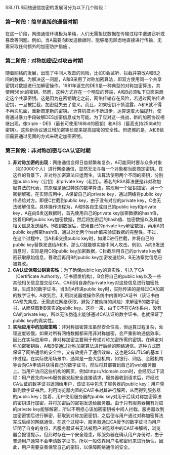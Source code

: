 SSL/TLS网络通信加密的发展可分为以下几个阶段：
### 第一阶段：简单直接的通信时期
在这一阶段，网络通信环境极为单纯，人们无需担忧数据在传输过程中遭遇窃听或篡改等问题。例如，当A需要向B发送数据时，能够毫无顾虑地直接进行传输，无需采取任何额外的加密防护措施 。

### 第二阶段：对称加密应对攻击时期
随着网络的发展，出现了中间人攻击的风险，比如C会监听、拦截并篡改A和B之间的数据。为解决这一问题，A和B采用了对称加密算法，即双方使用同一个共享密钥对数据进行加解密操作。1981年诞生的DES是一种典型的对称加密算法，其使用56bit的密钥。然而，这种方式存在一个明显的弊端，A和B必须私下见面来商定这个共享密钥。这是因为在密钥确定之前，网络传输存在风险，若通过网络传递密钥，一旦被拦截，加密就失去了意义。而且，如果密钥不慎泄露，A和B就不得不再次见面，重新商定新的密钥。 
计算机技术不断进步，运算速度大幅提升，使得通过暴力手段破解DES加密信息成为可能。为了应对这一挑战，新的加密协议相继出现，像triple - DES（最长可使用168bit的密钥）和AES（最高支持256bit的密钥）。这些新协议通过增加密钥长度来提高加密的安全性。但遗憾的是，A和B依旧需要通过见面的方式来确定加密密钥。 

### 第三阶段：非对称加密与CA认证时期
1. **非对称加密的出现**：网络通信变得日益频繁和复杂，A可能同时要与众多对象（如10000个人）进行网络通信，显然无法与每一个对象都当面商定密钥。在这样的背景下，非对称加密算法应运而生。该算法使用两个不同的密钥，分别是public key（公钥）和private key（私钥）。著名的RSA算法便是非对称加密算法的代表，其原理是通过特殊的数学算法，实现用一个密钥加密，另一个密钥解密。在实际应用中，A保留自己的private key，通过网络将public key传递给对方。即便C拦截到public key，由于没有对应的private key，C也无法破解信息。具体操作流程为，A和B各自生成自己的public key和private key，A在向B发送数据时，首先使用自己的private key加密数据的hash值，接着用B的public key加密数据，然后将加密后的hash值、加密数据以及其他相关信息发送给B。B收到数据后，使用自己的private key解密数据，再用A的public key解密hash值，通过对比两个hash值来验证数据的完整性。不过，在这个过程中，当A和B交换public key时，如果C进行拦截，并将自己的public key替换发送给A和B，那么C就能够实施中间人攻击。例如，A向B发送消息时，实际是用C的public key加密数据，C拦截后用自己的private key解密获取原始信息，篡改后再用B的public key加密发送给B，B无法察觉信息已被篡改。
2. **CA认证保障公钥真实性**：为了确保public key的真实性，引入了CA（Certificate Authority，证书颁发机构）。B会将自己的public key以及一些其他相关信息提交给CA，CA利用自身的private key对这些信息进行加密处理，生成B的数字证书。当B向A传递public key时，实际传递的是经过CA加密的数字证书。A收到后，利用浏览器或操作系统中内置的CA证书（该证书由CA预先集成，无需通过网络获取，避免了被劫持的风险）来解密B的数字证书，从而获取到B真实的public key。这样一来，由于C不在CA体系内，没有CA的private key，所以无法伪造出能够通过CA认证的数字证书，也就保证了public key的真实性。
3. **实际应用中的加密策略**：非对称加密算法虽然安全性高，但运算过程复杂，处理速度较慢。如果对所有网络数据都采用非对称加密，会严重影响通信效率。因此在实际应用中，非对称加密主要用于传递对称加密所需的密钥。在确定对称加密密钥后，A和B便通过对称加密算法进行后续的网络通信。这种方式既保证了网络通信的安全性，又有效提升了通信效率，这也是SSL/TLS的基本工作过程。在实际使用场景中，通常是一些大型机构，如银行、网店、金融机构等会向CA申请并获得自己的数字证书，然后将其部署到自己的web服务器上。当用户访问这些机构的网页，例如https://domain.com时，会经历以下流程：用户首先向web服务器发起安全连接请求，服务器收到请求后，将经过CA认证的数字证书返回给用户，该证书中包含了服务器的public key；用户获取到数字证书后，利用浏览器内置的CA证书对其进行解密，从而得到服务器的public key；接着，用户使用服务器的public key对用于后续对称加密算法的密钥进行加密，并将加密后的密钥发送给服务器。由于只有服务器拥有对应的private key能够解密，所以不用担心该加密密钥被中间人拦截。服务器收到加密密钥后进行解密，获取到对称加密密钥，之后便与用户通过对称加密算法完成后续的网络通信。在这个过程中，服务器通过CA授予的数字证书向用户证明了自身的身份，若服务器证书无法被用户浏览器中的CA证书解析，浏览器会报错提示。但此时存在一个安全隐患，即服务器在确认用户身份时，由于普通用户通常不会申请数字证书，所以一般依靠用户名和密码来进行确认。因此，用户需要妥善保管自己的密码，以保障网络通信的安全。 
